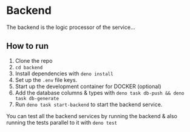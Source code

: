# Backend
The backend is the logic processor of the service...

## How to run
1. Clone the repo
2. `cd backend`
3. Install dependencies with `deno install`
4. Set up the `.env` file keys.
5. Start up the development container for DOCKER (optional)
6. Add the database columns & types with `deno task db-push && deno task db-generate`
7. Run `deno task start-backend` to start the backend service.

You can test all the backend services by running the backend & also running the tests parallel to it with `deno test`

